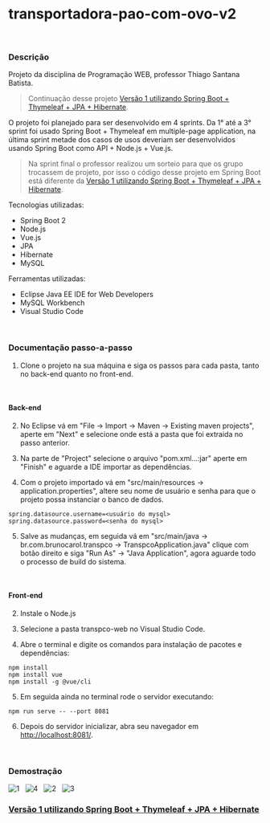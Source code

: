 # transportadora-pao-com-ovo-v2

&nbsp;
### Descrição

Projeto da disciplina de Programação WEB, professor Thiago Santana Batista.

> Continuação desse projeto [Versão 1 utilizando Spring Boot + Thymeleaf + JPA + Hibernate](https://github.com/meoprogramar/transportadora-pao-com-ovo-v1).

O projeto foi planejado para ser desenvolvido em 4 sprints. Da 1° até a 3° sprint foi usado Spring Boot + Thymeleaf em multiple-page application, na última sprint metade dos casos de usos deveriam ser desenvolvidos usando Spring Boot como API + Node.js + Vue.js.

> Na sprint final o professor realizou um sorteio para que os grupo trocassem de projeto, por isso o código desse projeto em Spring Boot está diferente da [Versão 1 utilizando Spring Boot + Thymeleaf + JPA + Hibernate](https://github.com/meoprogramar/transportadora-pao-com-ovo-v1).

Tecnologias utilizadas:
- Spring Boot 2
- Node.js
- Vue.js
- JPA
- Hibernate
- MySQL

Ferramentas utilizadas:
- Eclipse Java EE IDE for Web Developers
- MySQL Workbench
- Visual Studio Code

&nbsp;
### Documentação passo-a-passo

1. Clone o projeto na sua máquina e siga os passos para cada pasta, tanto no back-end quanto no front-end.

&nbsp;
#### Back-end

2. No Eclipse vá em "File -> Import -> Maven -> Existing maven projects", aperte em "Next" e selecione onde está a pasta que foi extraida no passo anterior.

3. Na parte de "Project" selecione o arquivo "pom.xml...:jar" aperte em "Finish" e aguarde a IDE importar as dependências.

4. Com o projeto importado vá em "src/main/resources -> application.properties", altere seu nome de usuário e senha para que o projeto possa instanciar o banco de dados.
```
spring.datasource.username=<usuário do mysql>
spring.datasource.password=<senha do mysql>
```
5. Salve as mudanças, em seguida vá em "src/main/java -> br.com.brunocarol.transpco -> TranspcoApplication.java" clique com botão direito e siga "Run As" -> "Java Application", agora aguarde todo o processo de build do sistema.

&nbsp;
#### Front-end 

2. Instale o Node.js

3. Selecione a pasta transpco-web no Visual Studio Code.

4. Abre o terminal e digite os comandos para instalação de pacotes e dependências:
```
npm install
npm install vue
npm install -g @vue/cli
```

5. Em seguida ainda no terminal rode o servidor executando:
```
npm run serve -- --port 8081
```

6. Depois do servidor inicializar, abra seu navegador em [http://localhost:8081/](http://localhost:8081/).

&nbsp;
### Demostração

![1](https://user-images.githubusercontent.com/34866806/70369044-0831e180-1892-11ea-91b5-76926d6122d0.PNG)
&nbsp;
![4](https://user-images.githubusercontent.com/34866806/70369047-0831e180-1892-11ea-8240-75ccbc10af35.PNG)
&nbsp;
![2](https://user-images.githubusercontent.com/34866806/70369045-0831e180-1892-11ea-9f6e-6e9dace17531.PNG)
&nbsp;
![3](https://user-images.githubusercontent.com/34866806/70369046-0831e180-1892-11ea-814f-9ba2984a5e5b.PNG)

### [Versão 1 utilizando Spring Boot + Thymeleaf + JPA + Hibernate](https://github.com/meoprogramar/transportadora-pao-com-ovo-v1)
